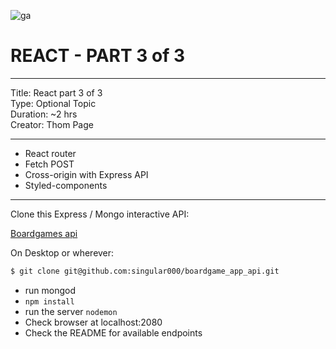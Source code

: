![ga](http://mobbook.generalassemb.ly/ga_cog.png)

# REACT - PART 3 of 3

---

Title: React part 3 of 3 <br>
Type: Optional Topic<br>
Duration: ~2 hrs <br>
Creator: Thom Page <br>

---

* React router
* Fetch POST
* Cross-origin with Express API
* Styled-components

---

Clone this Express / Mongo interactive API:

[Boardgames api](https://github.com/singular000/boardgame_app_api)

On Desktop or wherever:

```bash
$ git clone git@github.com:singular000/boardgame_app_api.git
```

* run mongod
* `npm install`
* run the server `nodemon`
* Check browser at localhost:2080
* Check the README for available endpoints



